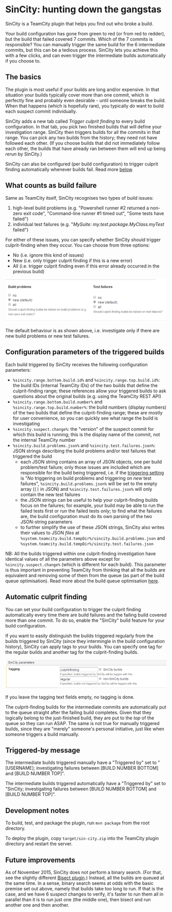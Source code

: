 # SinCity: hunting down the gangstas

SinCity is a TeamCity plugin that helps you find out who broke a build.

Your build configuration has gone from green to red (or from red to redder), but the build that failed covered 7
commits. Which of the 7 commits is responsible? You can manually trigger the same build for the 6 intermediate commits,
but this can be a tedious process. SinCity lets you achieve this with a few clicks, and can even trigger the
intermediate builds automatically if you choose to.

## The basics

The plugin is most useful if your builds are long and/or expensive. In that situation your builds typically cover more
than one commit, which is perfectly fine and probably even desirable - until someone breaks the build. When that happens
(which is hopefully rare), you typically *do* want to build each suspect commit individually.

SinCity adds a new tab called *Trigger culprit finding* to every build configuration. In that tab, you pick two finished
builds that will define your investigation range. SinCity then triggers builds for all the commits in that range. You
can pick any two builds from the history; they need not have followed each other. (If you choose builds that did not
immediately follow each other, the builds that have already ran between them will end up being _rerun_ by SinCity.)

SinCity can also be configured (per build configuration) to trigger culprit finding automatically whenever builds fail.
Read more [below](#automatic-culprit-finding).

## What counts as build failure

Same as TeamCity itself, SinCity recognises two types of build issues:

1. high-level build problems (e.g. "Powershell runner #2 returned a non-zero exit code", "Command-line runner #1 timed
   out", "Some tests have failed")
2. individual test failures (e.g. "*MySuite: my.test.package.MyClass.myTest* failed")

For either of these issues, you can specify whether SinCity should trigger culprit-finding when they occur. You can
choose from three options:
* No (i.e. ignore this kind of issues)
* New (i.e. only trigger culprit finding if this is a new error)
* All (i.e. trigger culprit finding even if this error already occurred in the previous build)

![What counts as build failure](/images/two-types-of-issues.PNG)

The default behaviour is as shown above, i.e. investigate only if there are new build problems or new test failures.

## Configuration parameters of the triggered builds

Each build triggered by SinCity receives the following configuration parameters:

* `%sincity.range.bottom.build.id%` and `%sincity.range.top.build.id%`: the build IDs (internal TeamCity IDs) of the two
  builds that define the culprit-finding range; these references allow your triggered builds to ask questions about the
  original builds (e.g. using the TeamCity REST API)
* `%sincity.range.bottom.build.number%` and `%sincity.range.top.build.number%`: the build numbers (display numbers) of the
  two builds that define the culprit-finding range; these are mostly for user convenience, so you can quickly see what
  range the build is investigating
* `%sincity.suspect.change%`: the "version" of the suspect commit for which this build is running; this is the display
  name of the commit, not the internal TeamCity number
* `%sincity.build.problems.json%` and `%sincity.test.failures.json%`: JSON strings describing the build problems and/or test
  failures that triggered the build
    * each JSON string contains an array of JSON objects, one per build problem/test failure; only those issues are
      included which are responsible for the build being triggered, i.e. if the [triggering
      setting](#what-counts-as-build-failure) is "*No* triggering on build problems and triggering on *new* test
      failures", `%sincity.build.problems.json%` will be set to the empty array (`[]` in JSON) and
      `%sincity.test.failures.json%` will only contain the new test failures
    * the JSON strings can be useful to help your culprit-finding builds focus on the failures; for example, your build
      may be able to run the failed tests first or run the failed tests *only*; to find what the failures are, the build
      configuration must do its own parsing of the two JSON-string parameters
    * to further simplify the use of these JSON strings, SinCity also writes their values to JSON *files* at
      `%system.teamcity.build.tempDir%/sincity.build.problems.json` and
      `%system.teamcity.build.tempDir%/sincity.test.failures.json`

NB: All the builds triggered within one culprit-finding investigation have identical values of all the parameters above
except for `%sincity.suspect.change%` (which is different for each build). This parameter is thus important in preventing
TeamCity from thinking that all the builds are equivalent and removing some of them from the queue (as part of the build
queue optimisation). Read more about the build queue optimisation
[here](https://confluence.jetbrains.com/display/TCD9/Build+Queue#BuildQueue-BuildQueueOptimizationbyTeamCity).

## Automatic culprit finding

You can set your build configuration to trigger the culprit finding automatically every time there are build failures
and the failing build covered more than one commit. To do so, enable the "SinCity" build feature for your build
configuration.

If you want to easily distinguish the builds triggered regularly from the builds triggered by SinCity (since they
intermingle in the build configuration history), SinCity can apply tags to your builds. You can specify one tag for the
regular builds and another tag for the culprit-finding builds.

![Tagging](/images/tagging.PNG)

If you leave the tagging text fields empty, no tagging is done.

The culprit-finding builds for the intermediate commits are automatically put to the queue straight after the failing
build completes. Given that they logically belong to the just-finished build, they are put to the *top* of the queue so
they can run ASAP. The same is not true for manually triggered builds, since they are "merely" someone's personal
initiative, just like when someone triggers a build manually.

## Triggered-by message

The intermediate builds triggered manually have a "Triggered by" set to "[USERNAME]; investigating failures between
[BUILD NUMBER BOTTOM] and [BUILD NUMBER TOP]".

The intermediate builds triggered automatically have a "Triggered by" set to "SinCity; investigating failures between
[BUILD NUMBER BOTTOM] and [BUILD NUMBER TOP]".

## Development notes
To build, test, and package the plugin, run `mvn package` from the root directory.

To deploy the plugin, copy `target/sin-city.zip` into the TeamCity plugin directory and restart the server.

## Future improvements

As of November 2015, SinCity does not perform a binary search. (For that, see the slightly different [Bisect
plugin](https://github.com/tkirill/tc-bisect).) Instead, all the builds are queued at the same time. In a sense, binary
search seems at odds with the basic premise set out above, namely that builds take too long to run. If that is the case,
and we have 6 suspect changes to verify, it's faster to run them all in parallel than it is to run just one (the middle
one), then bisect and run another one and then another.
